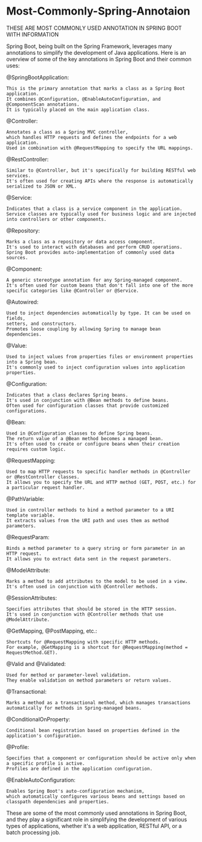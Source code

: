 # Most-Commonly-Spring-Annotaion
THESE ARE MOST COMMONLY USED ANNOTATION IN SPRING BOOT WITH INFORMATION

Spring Boot, being built on the Spring Framework, leverages many annotations to simplify the development of Java applications. Here is an overview of some of the key annotations in Spring Boot and their common uses:

@SpringBootApplication:

	This is the primary annotation that marks a class as a Spring Boot application.
 	It combines @Configuration, @EnableAutoConfiguration, and @ComponentScan annotations.
	It is typically placed on the main application class.

@Controller:

	Annotates a class as a Spring MVC controller,
 	which handles HTTP requests and defines the endpoints for a web application.
	Used in combination with @RequestMapping to specify the URL mappings.

@RestController:

	Similar to @Controller, but it's specifically for building RESTful web services.
	It's often used for creating APIs where the response is automatically serialized to JSON or XML.
	
@Service:

	Indicates that a class is a service component in the application. 
 	Service classes are typically used for business logic and are injected into controllers or other components.
	
@Repository:

	Marks a class as a repository or data access component. 
 	It's used to interact with databases and perform CRUD operations.
	Spring Boot provides auto-implementation of commonly used data sources.
	
@Component:

	A generic stereotype annotation for any Spring-managed component.
	It's often used for custom beans that don't fall into one of the more specific categories like @Controller or @Service.
	
@Autowired:

	Used to inject dependencies automatically by type. It can be used on fields,
 	setters, and constructors.
	Promotes loose coupling by allowing Spring to manage bean dependencies.
	
@Value:

	Used to inject values from properties files or environment properties into a Spring bean.
	It's commonly used to inject configuration values into application properties.
	
@Configuration:

	Indicates that a class declares Spring beans.
 	It's used in conjunction with @Bean methods to define beans.
	Often used for configuration classes that provide customized configurations.
	
@Bean:

	Used in @Configuration classes to define Spring beans.
 	The return value of a @Bean method becomes a managed bean.
	It's often used to create or configure beans when their creation requires custom logic.
	
@RequestMapping:

	Used to map HTTP requests to specific handler methods in @Controller or @RestController classes.
	It allows you to specify the URL and HTTP method (GET, POST, etc.) for a particular request handler.
	
@PathVariable:

	Used in controller methods to bind a method parameter to a URI template variable.
	It extracts values from the URI path and uses them as method parameters.
	
@RequestParam:

	Binds a method parameter to a query string or form parameter in an HTTP request.
	It allows you to extract data sent in the request parameters.
	
@ModelAttribute:

	Marks a method to add attributes to the model to be used in a view.
 	It's often used in conjunction with @Controller methods.
	
@SessionAttributes:

	Specifies attributes that should be stored in the HTTP session.
 	It's used in conjunction with @Controller methods that use @ModelAttribute.
	
@GetMapping, @PostMapping, etc.:

	Shortcuts for @RequestMapping with specific HTTP methods.
 	For example, @GetMapping is a shortcut for @RequestMapping(method = RequestMethod.GET).
	
@Valid and @Validated:

	Used for method or parameter-level validation.
 	They enable validation on method parameters or return values.
	
@Transactional:

	Marks a method as a transactional method, which manages transactions automatically for methods in Spring-managed beans.
	
@ConditionalOnProperty:

	Conditional bean registration based on properties defined in the application's configuration.
	
@Profile:

	Specifies that a component or configuration should be active only when a specific profile is active.
 	Profiles are defined in the application configuration.
	
@EnableAutoConfiguration:

	Enables Spring Boot's auto-configuration mechanism,
 	which automatically configures various beans and settings based on classpath dependencies and properties.
	
These are some of the most commonly used annotations in Spring Boot, 
and they play a significant role in simplifying the development of various types of applications,
whether it's a web application, RESTful API, or a batch processing job.
